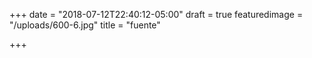 +++
date = "2018-07-12T22:40:12-05:00"
draft = true
featuredimage = "/uploads/600-6.jpg"
title = "fuente"

+++
